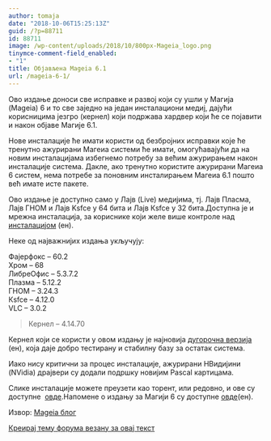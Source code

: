 ```yaml
---
author: tomaja
date: "2018-10-06T15:25:13Z"
guid: /?p=88711
id: 88711
image: /wp-content/uploads/2018/10/800px-Mageia_logo.png
tinymce-comment-field_enabled:
- "1"
title: Објављена Mageia 6.1
url: /mageia-6-1/
---
```

Ово издање доноси све исправке и развој који су ушли у Магија (Mageia) 6 и то све заједно на један инсталациони медиј, дајући корисницима језгро (кернел) који подржава хардвер који ће се појавити и након објаве Магије 6.1.

Нове инсталације ће имати користи од безбројних исправки које ће тренутно ажурирани Магеиа системи ће имати, омогућавајући да на новим инсталацијама избегнемо потребу за већим ажурирањем након инсталације система. Дакле, ако тренутно користите ажурирани Магеиа 6 систем, нема потребе за поновним инсталирањем Магеиа 6.1 пошто већ имате исте пакете.

Ово издање је доступно само у Лајв (Live) медијима, тј. Лајв Пласма, Лајв ГНОМ и Лајв Ksfce у 64 бита и Лајв Кsfce у 32 бита.Доступна је и мрежна инсталација, за кориснике који желе више контроле над [инсталацијом](https://wiki.mageia.org/en/Installing_Mageia) (ен).

Неке од најважнијих издања укључују:

Фajeрфокс &#8211; 60.2  
Хром &#8211; 68  
ЛибреОфис &#8211; 5.3.7.2  
Плазма &#8211; 5.12.2  
ГНОМ &#8211; 3.24.3  
Кsfce &#8211; 4.12.0  
VLC &#8211; 3.0.2  
>Кернел &#8211; 4.14.70

Кернел који се користи у овом издању је најновија [дугорочна верзија](https://www.kernel.org/category/releases.html) (ен), која даје добро тестирану и стабилну базу за остатак система.

Иако нису критични за процес инсталације, ажурирани НВидијини (NVidia) драјвери су додали подршку новијим Pascal картицама.

Слике инсталације можете преузети као торент, или редовно, и ове су доступне  [овде](https://www.mageia.org/downloads/).Напомене о издању за Магији 6 су доступне [овде](https://wiki.mageia.org/en/Mageia_6_Release_Notes)(ен).

Извор: [Mageia блог](https://blog.mageia.org/en/)

[Креирај тему форума везану за овај текст](https://linuxo.org/nova-tema-na-forumu/?se_pid=88711)